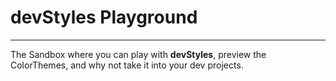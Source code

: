 # devStyles Playground

---

The Sandbox where you can play with **devStyles**, preview the ColorThemes, and why not take it into your dev projects.
